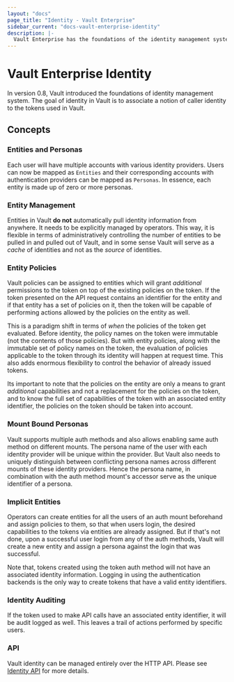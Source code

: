 ```yaml
---
layout: "docs"
page_title: "Identity - Vault Enterprise"
sidebar_current: "docs-vault-enterprise-identity"
description: |-
  Vault Enterprise has the foundations of the identity management system.
---
```


# Vault Enterprise Identity

In version 0.8, Vault introduced the foundations of identity management system.
The goal of identity in Vault is to associate a notion of caller identity to
the tokens used in Vault.

## Concepts

### Entities and Personas

Each user will have multiple accounts with various identity providers. Users
can now be mapped as `Entities` and their corresponding accounts with
authentication providers can be mapped as `Personas`. In essence, each entity
is made up of zero or more personas.

### Entity Management

Entities in Vault **do not** automatically pull identity information from
anywhere. It needs to be explicitly managed by operators. This way, it is
flexible in terms of administratively controlling the number of entities to be
pulled in and pulled out of Vault, and in some sense Vault will serve as a
_cache_ of identities and not as the _source_ of identities.

### Entity Policies

Vault policies can be assigned to entities which will grant _additional_
permissions to the token on top of the existing policies on the token. If the
token presented on the API request contains an identifier for the entity and if
that entity has a set of policies on it, then the token will be capable of
performing actions allowed by the policies on the entity as well.

This is a paradigm shift in terms of _when_ the policies of the token get
evaluated. Before identity, the policy names on the token were immutable (not
the contents of those policies). But with entity policies, along with the
immutable set of policy names on the token, the evaluation of policies
applicable to the token through its identity will happen at request time. This
also adds enormous flexibility to control the behavior of already issued
tokens.

Its important to note that the policies on the entity are only a means to grant
_additional_ capabilities and not a replacement for the policies on the token,
and to know the full set of capabilities of the token with an associated entity
identifier, the policies on the token should be taken into account.

### Mount Bound Personas

Vault supports multiple auth methods and also allows enabling same
auth method on different mounts. The persona name of the user with
each identity provider will be unique within the provider. But Vault also needs
to uniquely distinguish between conflicting persona names across different
mounts of these identity providers. Hence the persona name, in combination with
the auth method mount's accessor serve as the unique identifier of a
persona.

### Implicit Entities

Operators can create entities for all the users of an auth mount
beforehand and assign policies to them, so that when users login, the desired
capabilities to the tokens via entities are already assigned. But if that's not
done, upon a successful user login from any of the auth methods,
Vault will create a new entity and assign a persona against the login that was
successful.

Note that, tokens created using the token auth method will not have
an associated identity information. Logging in using the authentication
backends is the only way to create tokens that have a valid entity identifiers.

### Identity Auditing

If the token used to make API calls have an associated entity identifier, it
will be audit logged as well. This leaves a trail of actions performed by
specific users.

### API

Vault identity can be managed entirely over the HTTP API. Please see [Identity
API](/api/secret/identity/index.html) for more details.
